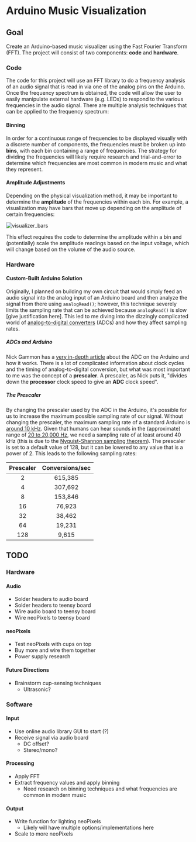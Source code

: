 # Arduino Music Visualization

## Goal

Create an Arduino-based music visualizer using the Fast Fourier Transform (FFT). The project will consist of two components: **code** and **hardware**.

### Code

The code for this project will use an FFT library to do a frequency analysis of an audio signal that is read in via one of the analog pins on the Arduino. Once the frequency spectrum is obtained, the code will allow the user to easily manipulate external hardware (e.g. LEDs) to respond to the various frequencies in the audio signal. There are multiple analysis techniques that can be applied to the frequency spectrum:

#### Binning

In order for a continuous range of frequencies to be displayed visually with a discrete number of components, the frequencies must be broken up into **bins**, with each bin containing a range of frequencies. The strategy for dividing the frequencies will likely require research and trial-and-error to determine which frequencies are most common in modern music and what they represent.

#### Amplitude Adjustments

Depending on the physical visualization method, it may be important to determine the **amplitude** of the frequencies within each bin. For example, a visualization may have bars that move up depending on the amplitude of certain frequencies:

![visualizer_bars](http://blog.motionisland.com/wp-content/uploads/2018/04/after-effects-audio-spectrum-with-color-bar.gif)

This effect requires the code to determine the amplitude within a bin and (potentially) scale the amplitude readings based on the input voltage, which will change based on the volume of the audio source.

### Hardware

#### Custom-Built Arduino Solution

Originally, I planned on building my own circuit that would simply feed an audio signal into the analog input of an Arduino board and then analyze the signal from there using `analogRead()`; however, this technique severely limits the sampling rate that can be achieved because `analogRead()` is slow [give justification here]. This led to me diving into the dizzingly complicated world of [analog-to-digital converters](https://en.wikipedia.org/wiki/Analog-to-digital_converter) (ADCs) and how they affect sampling rates.

##### ADCs and Arduino

Nick Gammon has a [very in-depth article](https://www.gammon.com.au/adc) about the ADC on the Arduino and how it works. There is a lot of complicated information about clock cycles and the timing of analog-to-digital conversion, but what was most important to me was the concept of a **prescaler**. A prescaler, as Nick puts it, "divides down the **processor** clock speed to give an **ADC** clock speed".

##### The Prescaler

By changing the prescaler used by the ADC in the Arduino, it's possible for us to increase the maximum possible sampling rate of our signal. Without changing the prescaler, the maximum sampling rate of a standard Arduino is [around 10 kHz](https://arduino.stackexchange.com/questions/699/how-do-i-know-the-sampling-frequency). Given that humans can hear sounds in the (approximate) range of [20 to 20,000 Hz](https://en.wikipedia.org/wiki/Hearing_range), we need a sampling rate of at least around 40 kHz (this is due to the [Nyquist-Shannon sampling theorem](https://en.wikipedia.org/wiki/Nyquist%E2%80%93Shannon_sampling_theorem)). The prescaler is set to a default value of 128, but it can be lowered to any value that is a power of 2. This leads to the following sampling rates:

| Prescaler | Conversions/sec |
| :---: | :---: |
| 2 | 615,385 |
| 4 | 307,692 |
| 8 | 153,846 |
| 16 | 76,923 |
| 32 | 38,462 |
| 64 | 19,231 |
| 128 | 9,615 |

## TODO

### Hardware

#### Audio

- Solder headers to audio board
- Solder headers to teensy board
- Wire audio board to teensy board
- Wire neoPixels to teensy board

#### neoPixels

- Test neoPixels with cups on top
- Buy more and wire them together
- Power supply research

#### Future Directions

- Brainstorm cup-sensing techniques
  - Ultrasonic?

### Software

#### Input

- Use online audio library GUI to start (?)
- Receive signal via audio board
  - DC offset?
  - Stereo/mono?

#### Processing

- Apply FFT
- Extract frequency values and apply binning
  - Need research on binning techniques and what frequencies are common in modern music

#### Output

- Write function for lighting neoPixels
  - Likely will have multiple options/implementations here
- Scale to more neoPixels
